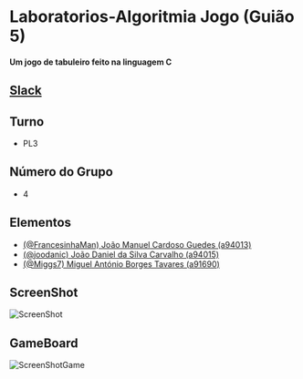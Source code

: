 # Laboratorios-Algoritmia Jogo (Guião 5)
#### Um jogo de tabuleiro feito na linguagem C

## [Slack](la1pl3g4.slack.com)

## Turno
  * PL3
## Número do Grupo
  * 4
## Elementos 
  * [(@FrancesinhaMan) João Manuel Cardoso Guedes (a94013)](https://github.com/FrancesinhaMan)
  * [(@joodanic) João Daniel da Silva Carvalho (a94015)](https://github.com/joodanic)
  * [(@Miggs7) Miguel António Borges Tavares (a91690)](https://github.com/Miggs7)

## ScreenShot
![ScreenShot](https://github.com/FrancesinhaMan/Laboratorios-Algoritmia-Guiao5-Jogo/blob/master/Capturar.PNG)

## GameBoard
![ScreenShotGame](https://github.com/FrancesinhaMan/Laboratorios-Algoritmia-Guiao5-Jogo/blob/master/board.PNG)

